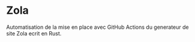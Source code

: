 # Zola

Automatisation de la mise en place avec GitHub Actions du generateur de site Zola ecrit en Rust.
